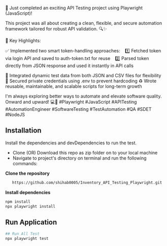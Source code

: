 🚀 Just completed an exciting API Testing project using Playwright (JavaScript)!

This project was all about creating a clean, flexible, and secure automation framework tailored for robust API validation. 🔍✨

🔑 Key Highlights:

✅ Implemented two smart token-handling approaches:
   1️⃣ Fetched token via login API and saved to auth-token.txt for reuse
   2️⃣ Parsed token directly from JSON response and used it instantly in API calls

📂 Integrated dynamic test data from both JSON and CSV files for flexibility
🔐 Secured private credentials using .env to prevent hardcoding
♻️ Wrote reusable, maintainable, and scalable scripts for long-term growth

I'm always exploring better ways to automate and elevate software quality. Onward and upward! 💻🚀
#Playwright #JavaScript #APITesting #AutomationEngineer #SoftwareTesting #TestAutomation #QA #SDET #NodeJS


## Installation
Install the dependencies and devDependencies to run the test.
- Clone (OR) Download this repo as zip folder on to your local machine
- Navigate to project's directory on terminal and run the following commands:
  
**Clone the repository**
```bash
   https://github.com/shihab0005/Inventory_API_Testing_Playwright.git
```

**Install dependencies**
```bash
npm install
npx playwright install
```
## Run Application
```bash
## Run All Test
npx playwright test
```
